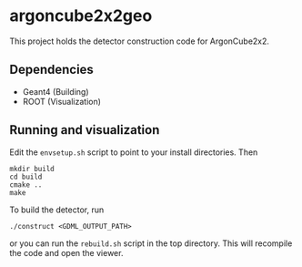# argoncube2x2geo
This project holds the detector construction code for ArgonCube2x2.

## Dependencies
* Geant4 (Building)
* ROOT (Visualization)

## Running and visualization
Edit the `envsetup.sh` script to point to your install directories. Then
```
mkdir build
cd build
cmake ..
make
```
To build the detector, run
```
./construct <GDML_OUTPUT_PATH>
```
or you can run the `rebuild.sh` script in the top directory. This will recompile the code and open the viewer. 
